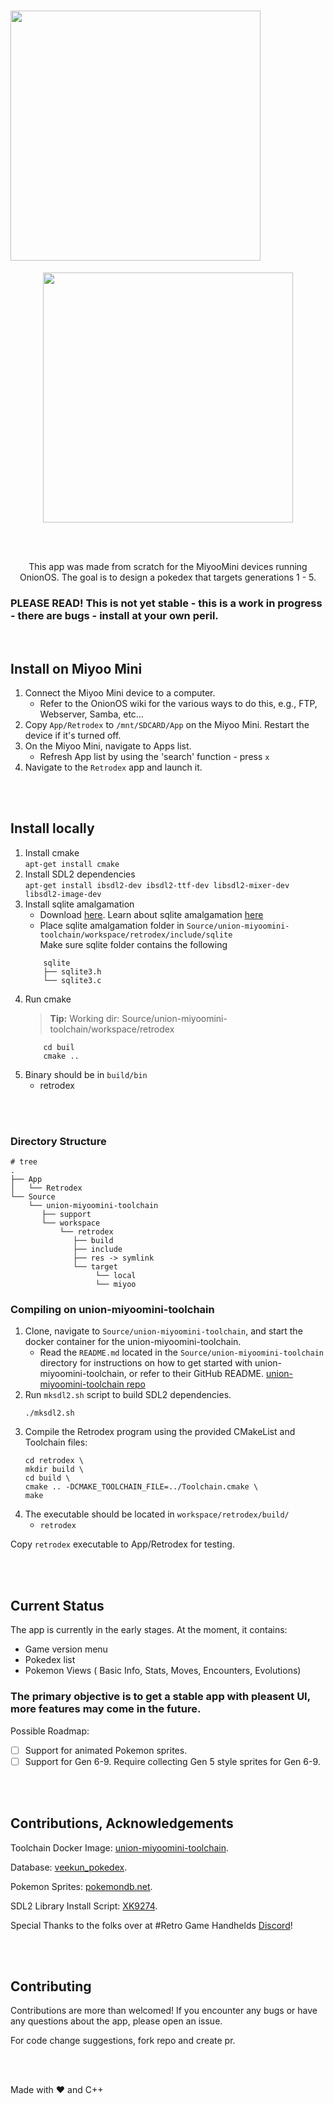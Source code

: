 #  <img align="center" width="400" src="https://github.com/user-attachments/assets/98177822-b80d-4bb4-838e-54ce235cdd4e"/>

<p align="center">
<img align="center" width="400" src="https://github.com/user-attachments/assets/7080b6cd-66a1-4a10-88d9-bf5364bdd3cc"/>
</p>

</br>
</br>

<p align="center">This app was made from scratch for the MiyooMini devices running OnionOS. The goal is to design a pokedex that targets generations 1 - 5.  </p>


### PLEASE READ! This is not yet stable - this is a work in progress - there are bugs - install at your own peril.

</br>

## Install on Miyoo Mini

1. Connect the Miyoo Mini device to a computer.
    - Refer to the OnionOS wiki for the various ways to do this, e.g., FTP, Webserver, Samba, etc…
2. Copy `App/Retrodex` to `/mnt/SDCARD/App` on the Miyoo Mini. Restart the device if it's turned off.
3. On the Miyoo Mini, navigate to Apps list.
    - Refresh App list by using the 'search' function - press `x`
4. Navigate to the `Retrodex` app and launch it. 

</br>
</br>


## Install locally

1. Install cmake \
   `apt-get install cmake`
2. Install SDL2 dependencies \
   `apt-get install ibsdl2-dev ibsdl2-ttf-dev libsdl2-mixer-dev libsdl2-image-dev`
3. Install sqlite amalgamation 
   - Download [here](https://www.sqlite.org/download.html). Learn about sqlite amalgamation [here](https://www.sqlite.org/amalgamation.html)
   - Place sqlite amalgamation folder in `Source/union-miyoomini-toolchain/workspace/retrodex/include/sqlite` \
       Make sure sqlite folder contains the following
   ```
       sqlite
       ├── sqlite3.h
       └── sqlite3.c
   ```
4. Run cmake 
   > **Tip:** Working dir: Source/union-miyoomini-toolchain/workspace/retrodex
   ```
       cd buil
       cmake ..
   ```
5. Binary should be in `build/bin`
    - retrodex


</br>
</br>


### Directory Structure
```
# tree
.
├── App
│   └── Retrodex
└── Source
    └── union-miyoomini-toolchain
       ├── support
       └── workspace
           └── retrodex
              ├── build
              ├── include
              ├── res -> symlink
              └── target
                   └── local
                   └── miyoo
```


### Compiling on union-miyoomini-toolchain

1. Clone, navigate to `Source/union-miyoomini-toolchain`, and start the docker container for the union-miyoomini-toolchain. 
   - Read the `README.md` located in the `Source/union-miyoomini-toolchain` directory for instructions on how to get started with union-miyoomini-toolchain, or refer to their GitHub README. [union-miyoomini-toolchain repo](https://github.com/MiyooMini/union-toolchain/tree/main)
2. Run `mksdl2.sh` script to build SDL2 dependencies.
    ```
    ./mksdl2.sh
    ```
3. Compile the Retrodex program using the provided CMakeList and Toolchain files:
    ```
    cd retrodex \
    mkdir build \
    cd build \
    cmake .. -DCMAKE_TOOLCHAIN_FILE=../Toolchain.cmake \
    make
    ```
4. The executable should be located in `workspace/retrodex/build/`
    - `retrodex`

Copy `retrodex` executable to App/Retrodex for testing. 

</br>
</br>



## Current Status

The app is currently in the early stages. At the moment, it contains:
- Game version menu
- Pokedex list
- Pokemon Views ( Basic Info, Stats, Moves, Encounters, Evolutions) 


### The primary objective is to get a stable app with pleasent UI, more features may come in the future. 

Possible Roadmap:
- [ ] Support for animated Pokemon sprites. 
- [ ] Support for Gen 6-9. Require collecting Gen 5 style sprites for Gen 6-9. 

</br>
</br>

## Contributions, Acknowledgements

Toolchain Docker Image: [union-miyoomini-toolchain](https://github.com/shauninman/union-miyoomini-toolchain).

Database: [veekun_pokedex](https://github.com/veekun/veekun-pokedex).

Pokemon Sprites: [pokemondb.net](https://pokemondb.net/).

SDL2 Library Install Script: [XK9274](https://github.com/XK9274).

Special Thanks to the folks over at #Retro Game Handhelds [Discord](https://discord.gg/retro-game-handhelds-529983248114122762)! 


</br>
</br>


## Contributing

Contributions are more than welcomed! 
If you encounter any bugs or have any questions about the app, please open an issue.

For code change suggestions, fork repo and create pr. 

</br>
</br>

Made with :heart: and C++
